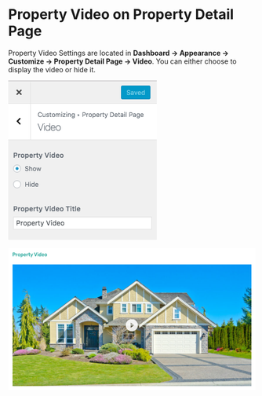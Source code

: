 # Property Video on Property Detail Page

Property Video Settings are located in **Dashboard → Appearance → Customize → Property Detail Page → Video**. You can either choose to display the video or hide it.

![Property Video Settings](images/single-property-page/property-video.png)

![Video on Property Page](images/single-property-page/property-video-modern.png)
